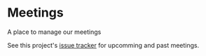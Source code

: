 # Meetings
A place to manage our meetings

See this project's [issue tracker](https://github.com/ourPLCC/meetings/issues) for upcomming and past meetings.
